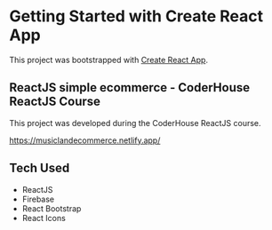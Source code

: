 # Getting Started with Create React App

This project was bootstrapped with [Create React App](https://github.com/facebook/create-react-app).

## ReactJS simple ecommerce - CoderHouse ReactJS Course

This project was developed during the CoderHouse ReactJS course.  
  
https://musiclandecommerce.netlify.app/

## Tech Used

- ReactJS
- Firebase
- React Bootstrap
- React Icons 
